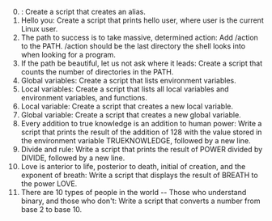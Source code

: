  0. <o>: Create a script that creates an alias.
 1. Hello you: Create a script that prints hello user, where user is the current Linux user.
 2. The path to success is to take massive, determined action: Add /action to the PATH. /action should be the last directory the shell looks into when looking for a program.
 3. If the path be beautiful, let us not ask where it leads: Create a script that counts the number of directories in the PATH.
 4. Global variables: Create a script that lists environment variables.
 5. Local variables: Create a script that lists all local variables and environment variables, and functions.
 6. Local variable: Create a script that creates a new local variable.
 7. Global variable: Create a script that creates a new global variable.
 8. Every addition to true knowledge is an addition to human power: Write a script that prints the result of the addition of 128 with the value stored in the environment variable TRUEKNOWLEDGE, followed by a new line.
 9. Divide and rule: Write a script that prints the result of POWER divided by DIVIDE, followed by a new line.
 10. Love is anterior to life, posterior to death, initial of creation, and the exponent of breath: Write a script that displays the result of BREATH to the power LOVE.
 11. There are 10 types of people in the world -- Those who understand binary, and those who don't: Write a script that converts a number from base 2 to base 10.
